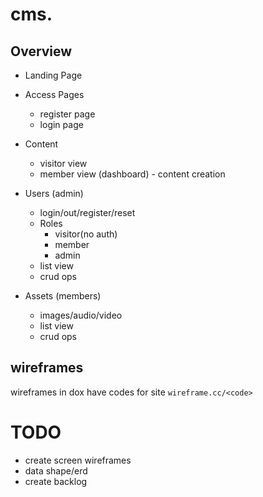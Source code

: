 # cms.

## Overview

* Landing Page

* Access Pages

  * register page
  * login page


* Content

  * visitor view
  * member view (dashboard) - content creation


* Users (admin)

  * login/out/register/reset
  * Roles
    * visitor(no auth)
    * member
    * admin
  * list view
  * crud ops


* Assets (members)

  * images/audio/video
  * list view
  * crud ops

## wireframes

wireframes in dox have codes for site `wireframe.cc/<code>`


# TODO

* create screen wireframes
* data shape/erd
* create backlog

